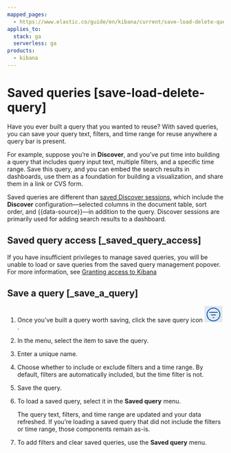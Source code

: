 ```yaml
---
mapped_pages:
  - https://www.elastic.co/guide/en/kibana/current/save-load-delete-query.html
applies_to:
  stack: ga
  serverless: ga
products:
  - kibana
---
```


# Saved queries [save-load-delete-query]

Have you ever built a query that you wanted to reuse? With saved queries, you can save your query text, filters, and time range for reuse anywhere a query bar is present.

For example, suppose you’re in **Discover**, and you’ve put time into building a query that includes query input text, multiple filters, and a specific time range. Save this query, and you can embed the search results in dashboards, use them as a foundation for building a visualization, and share them in a link or CVS form.

Saved queries are different than [saved Discover sessions](/explore-analyze/discover/save-open-search.md), which include the **Discover** configuration—selected columns in the document table, sort order, and {{data-source}}—in addition to the query. Discover sessions are primarily used for adding search results to a dashboard.

## Saved query access [_saved_query_access]

If you have insufficient privileges to manage saved queries, you will be unable to load or save queries from the saved query management popover. For more information, see [Granting access to Kibana](../../../deploy-manage/users-roles/cluster-or-deployment-auth/built-in-roles.md)


## Save a query [_save_a_query]

1. Once you’ve built a query worth saving, click the save query icon ![save query icon](/explore-analyze/images/kibana-saved-query-icon.png "").
2. In the menu, select the item to save the query.
3. Enter a unique name.
4. Choose whether to include or exclude filters and a time range. By default, filters are automatically included, but the time filter is not.
5. Save the query.
6. To load a saved query, select it in the **Saved query** menu.

    The query text, filters, and time range are updated and your data refreshed. If you’re loading a saved query that did not include the filters or time range, those components remain as-is.

7. To add filters and clear saved queries, use the **Saved query** menu.